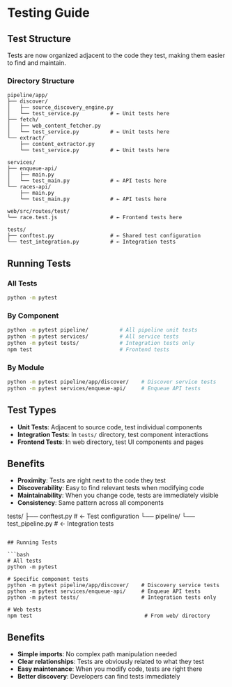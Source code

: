 # Testing Guide

## Test Structure

Tests are now organized adjacent to the code they test, making them easier to find and maintain.

### Directory Structure
```
pipeline/app/
├── discover/
│   ├── source_discovery_engine.py
│   └── test_service.py          # ← Unit tests here
├── fetch/
│   ├── web_content_fetcher.py
│   └── test_service.py          # ← Unit tests here
└── extract/
    ├── content_extractor.py
    └── test_service.py          # ← Unit tests here

services/
├── enqueue-api/
│   ├── main.py
│   └── test_main.py             # ← API tests here
└── races-api/
    ├── main.py
    └── test_main.py             # ← API tests here

web/src/routes/test/
└── race.test.js                 # ← Frontend tests here

tests/
├── conftest.py                  # ← Shared test configuration
└── test_integration.py          # ← Integration tests
```

## Running Tests

### All Tests
```bash
python -m pytest
```

### By Component
```bash
python -m pytest pipeline/          # All pipeline unit tests
python -m pytest services/          # All service tests  
python -m pytest tests/             # Integration tests only
npm test                            # Frontend tests
```

### By Module
```bash
python -m pytest pipeline/app/discover/    # Discover service tests
python -m pytest services/enqueue-api/     # Enqueue API tests
```

## Test Types

- **Unit Tests**: Adjacent to source code, test individual components
- **Integration Tests**: In `tests/` directory, test component interactions  
- **Frontend Tests**: In web directory, test UI components and pages

## Benefits

- **Proximity**: Tests are right next to the code they test
- **Discoverability**: Easy to find relevant tests when modifying code
- **Maintainability**: When you change code, tests are immediately visible
- **Consistency**: Same pattern across all components

tests/
├── conftest.py                      # ← Test configuration
└── pipeline/
    └── test_pipeline.py             # ← Integration tests
```

## Running Tests

```bash
# All tests
python -m pytest

# Specific component tests
python -m pytest pipeline/app/discover/    # Discovery service tests
python -m pytest services/enqueue-api/     # Enqueue API tests
python -m pytest tests/                    # Integration tests only

# Web tests
npm test                                    # From web/ directory
```

## Benefits

- **Simple imports**: No complex path manipulation needed
- **Clear relationships**: Tests are obviously related to what they test  
- **Easy maintenance**: When you modify code, tests are right there
- **Better discovery**: Developers can find tests immediately
